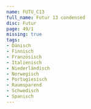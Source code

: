 ```yaml
---
name: FUTU_C13
full_name: Futur 13 condensed
disc: Futur
page: 49/1
missing: true
tags:
- Dänisch
- Finnisch
- Französisch
- Italienisch
- Niederländisch
- Norwegisch
- Portugiesisch
- Raumsparend
- Schwedisch
- Spanisch
---
```

